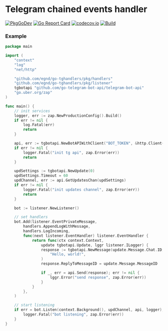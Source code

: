 # Telegram chained events handler

[![PkgGoDev](https://pkg.go.dev/badge/github.com/egnd/go-tghandlers)](https://pkg.go.dev/github.com/egnd/go-tghandlers?tab=doc)
[![Go Report Card](https://goreportcard.com/badge/github.com/egnd/go-tghandlers)](https://goreportcard.com/report/github.com/egnd/go-tghandlers)
[![codecov.io](https://codecov.io/github/egnd/go-tghandlers/coverage.svg?branch=master)](https://codecov.io/gh/egnd/go-tghandlers?branch=master)
[![Build](https://github.com/egnd/go-tghandlers/workflows/Pipeline/badge.svg)](https://github.com/egnd/go-tghandlers/actions?query=workflow%3APipeline)

### Example
```go
package main

import (
	"context"
	"log"
	"net/http"

	"github.com/egnd/go-tghandlers/pkg/handlers"
	"github.com/egnd/go-tghandlers/pkg/listener"
	tgbotapi "github.com/go-telegram-bot-api/telegram-bot-api"
	"go.uber.org/zap"
)

func main() {
	// init services
	logger, err := zap.NewProductionConfig().Build()
	if err != nil {
		log.Fatal(err)
		return
	}

	api, err := tgbotapi.NewBotAPIWithClient("BOT_TOKEN", &http.Client{})
	if err != nil {
		logger.Fatal("init tg api", zap.Error(err))
		return
	}

	updSettings := tgbotapi.NewUpdate(0)
	updSettings.Timeout = 60
	updChannel, err := api.GetUpdatesChan(updSettings)
	if err != nil {
		logger.Fatal("init updates channel", zap.Error(err))
		return
	}

	bot := listener.NewListener()

	// set handlers
	bot.Add(listener.EventPrivateMessage,
		handlers.AppendLogWithMessage,
		handlers.LogIncoming,
		func(next listener.EventHandler) listener.EventHandler {
			return func(ctx context.Context,
				update tgbotapi.Update, lggr listener.ILogger) {
                response := tgbotapi.NewMessage(update.Message.Chat.ID, 
                    "Hello, world!",
                )
				response.ReplyToMessageID = update.Message.MessageID

				if _, err = api.Send(response); err != nil {
					lggr.Error("send response", zap.Error(err))
				}
			}
		},
	)

	// start listening
	if err = bot.Listen(context.Background(), updChannel, api, logger); err != nil {
		logger.Fatal("bot listening", zap.Error(err))
	}
}
```